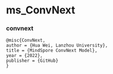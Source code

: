 # ms_ConvNext

### convnext

```convnext
@misc{ConvNext,
author = {Hua Wei, Lanzhou University},
title = {MindSpore ConvNext Model},
year = {2022},
publisher = {GitHub}
}
```
